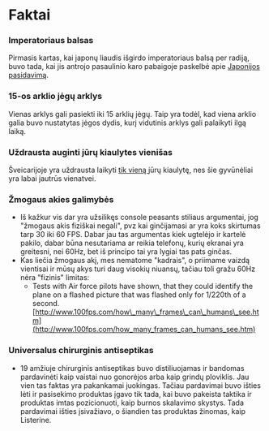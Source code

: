 # Faktai

### Imperatoriaus balsas

Pirmasis kartas, kai japonų liaudis išgirdo imperatoriaus balsą per radiją, buvo tada, kai jis antrojo pasaulinio karo pabaigoje paskelbė apie [Japonijos pasidavimą](https://www.wikiwand.com/en/Hirohito#/Last_days_of_the_war).

### 15-os arklio jėgų arklys

Vienas arklys gali pasiekti iki 15 arklių jėgų. Taip yra todėl, kad viena arklio galia buvo nustatytas jėgos dydis, kurį vidutinis arklys gali palaikyti ilgą laiką.

### Uždrausta auginti jūrų kiaulytes vienišas

Šveicarijoje yra uždrausta laikyti [tik vieną ](https://www.spiegel.de/international/zeitgeist/hope-for-lonely-rodents-rent-a-guinea-pig-service-takes-off-in-switzerland-a-787336.html)jūrų kiaulytę, nes šie gyvūnėliai yra labai jautrūs vienatvei.

### Žmogaus akies galimybės

*  Iš kažkur vis dar yra užsilikęs console peasants stiliaus argumentai, jog "žmogaus akis fiziškai negali", pvz kai ginčijamasi ar yra koks skirtumas tarp 30 iki 60 FPS. Dabar jau tas argumentas kiek ugtelėjo ir kartelė pakilo, dabar būna nesutariama ar reikia telefonų, kurių ekranai yra greitesni, nei 60Hz, bet iš principo tai yra lygiai tas pats ginčas. 
* Kas liečia žmogaus akį, mes nematome "kadrais", o priimame vaizdą vientisai ir mūsų akys turi daug visokių niuansų, tačiau toli gražu 60Hz nėra "fizinis" limitas:
  * Tests with Air force pilots have shown, that they could identify the plane on a flashed picture that was flashed only for 1/220th of a second. [http://www.100fps.com/how\_many\_frames\_can\_humans\_see.htm](http://www.100fps.com/how_many_frames_can_humans_see.htm)

### Universalus chirurginis antiseptikas

* 19 amžiuje chirurginis antiseptikas buvo distiliuojamas ir bandomas pardavinėti kaip vaistai nuo gonorėjos arba kaip grindų ploviklis. Jau vien tas faktas yra pakankamai juokingas. Tačiau pardavimai buvo išties lėti ir pasisekimo produktas įgavo tik tada, kai buvo pakeista taktika ir produktas imtas pozicionuoti, kaip burnos skalavimo skystys. Tada pardavimai išties įsivažiavo, o šiandien tas produktas žinomas, kaip Listerine.

